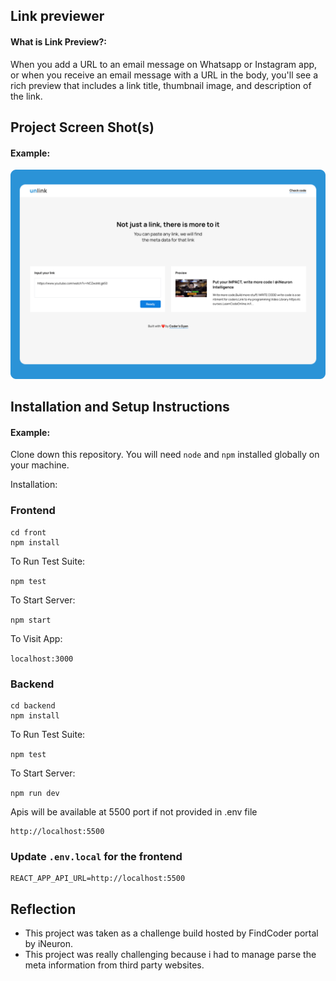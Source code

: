 ## Link previewer

#### What is Link Preview?:

When you add a URL to an email message on Whatsapp or Instagram app, or when you receive an email message with a URL in the body, you'll see a rich preview that includes a link title, thumbnail image, and description of the link.

## Project Screen Shot(s)

#### Example:   
![Link previewer mockup](https://github.com/codersgyan/link-previewer-nodejs/blob/main/Mockup.png)

## Installation and Setup Instructions

#### Example:  

Clone down this repository. You will need `node` and `npm` installed globally on your machine.  

Installation:

### Frontend

```
cd front
npm install
```  

To Run Test Suite:  

`npm test`  

To Start Server:

`npm start`  

To Visit App:

`localhost:3000`  


### Backend

```
cd backend
npm install
```  

To Run Test Suite:  

`npm test`  

To Start Server:

`npm run dev`  

Apis will be available at 5500 port if not provided in .env file


```
http://localhost:5500
```

### Update `.env.local` for the frontend
```
REACT_APP_API_URL=http://localhost:5500

```

## Reflection

  - This project was taken as a challenge build hosted by FindCoder portal by iNeuron.
  - This project was really challenging because i had to manage parse the meta information from third party websites.

